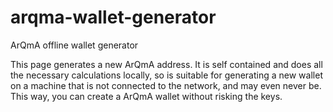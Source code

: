 # arqma-wallet-generator
ArQmA offline wallet generator

This page generates a new ArQmA address. It is self contained and does all the necessary calculations locally, so is suitable for generating a new wallet on a machine that is not connected to the network, and may even never be. This way, you can create a ArQmA wallet without risking the keys. 
